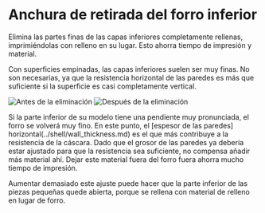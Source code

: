 Anchura de retirada del forro inferior
====
Elimina las partes finas de las capas inferiores completamente rellenas, imprimiéndolas con relleno en su lugar. Esto ahorra tiempo de impresión y material.

Con superficies empinadas, las capas inferiores suelen ser muy finas. No son necesarias, ya que la resistencia horizontal de las paredes es más que suficiente si la superficie es casi completamente vertical.

<!--screenshot {
"image_path": "skin_preshrink_original.png",
"models": [{"script": "stature_symmetrical.scad"}],
"camera_position": [104, -7, 4],
"settings": {
    "wall_line_count": 0,
    "infill_wall_line_count": 1,
    "bottom_skin_preshrink": 0,
    "top_skin_preshrink": 0,
    "max_skin_angle_for_expansion": 89
},
"colours": 32
}-->
<!--screenshot {
"image_path": "skin_preshrink_shrunk.png",
"models": [{"script": "stature_symmetrical.scad"}],
"camera_position": [104, -7, 4],
"settings": {
    "wall_line_count": 0,
    "infill_wall_line_count": 1,
    "bottom_skin_preshrink": 1,
    "top_skin_preshrink": 1,
    "max_skin_angle_for_expansion": 89
},
"colours": 32
}-->
![Antes de la eliminación](../images/skin_preshrink_original.png)
![Después de la eliminación](../images/skin_preshrink_shrunk.png)

Si la parte inferior de su modelo tiene una pendiente muy pronunciada, el forro se volverá muy fino. En este punto, el [espesor de las paredes] horizontal(../shell/wall_thickness.md) es el que más contribuye a la resistencia de la cáscara. Dado que el grosor de las paredes ya debería estar ajustado para que la resistencia sea suficiente, no compensa añadir más material ahí. Dejar este material fuera del forro fuera ahorra mucho tiempo de impresión.

Aumentar demasiado este ajuste puede hacer que la parte inferior de las piezas pequeñas quede abierta, porque se rellena con material de relleno en lugar de forro.